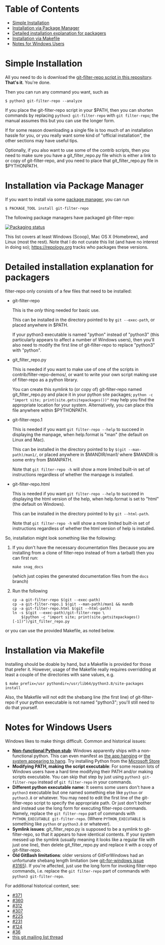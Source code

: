 # Table of Contents

  * [Simple Installation](#simple-installation)
  * [Installation via Package Manager](#installation-via-package-manager)
  * [Detailed installation explanation for
     packagers](#detailed-installation-explanation-for-packagers)
  * [Installation via Makefile](#installation-via-makefile)
  * [Notes for Windows Users](#notes-for-windows-users)

# Simple Installation

All you need to do is download the [git-filter-repo script in this
repository](git-filter-repo).  **That's it**.  You're done.

Then you can run any command you want, such as

    $ python3 git-filter-repo --analyze

If you place the git-filter-repo script in your $PATH, then you can
shorten commands by replacing `python3 git-filter-repo` with `git
filter-repo`; the manual assumes this but you can use the longer form.

If for some reason downloading a single file is too much of an
installation hassle for you, or you really want some kind of "official
installation", the other sections may have useful tips.

Optionally, if you also want to use some of the contrib scripts, then
you need to make sure you have a git_filter_repo.py file which is
either a link to or copy of git-filter-repo, and you need to place
that git_filter_repo.py file in $PYTHONPATH.

# Installation via Package Manager

If you want to install via some [package
manager](https://alternativeto.net/software/yellowdog-updater-modified/?license=opensource),
you can run

    $ PACKAGE_TOOL install git-filter-repo

The following package managers have packaged git-filter-repo:

[![Packaging status](https://repology.org/badge/vertical-allrepos/git-filter-repo.svg)](https://repology.org/project/git-filter-repo/versions)

This list covers at least Windows (Scoop), Mac OS X (Homebrew), and
Linux (most the rest).  Note that I do not curate this list (and have
no interest in doing so); https://repology.org tracks who packages
these versions.

# Detailed installation explanation for packagers

filter-repo only consists of a few files that need to be installed:

  * git-filter-repo

    This is the _only_ thing needed for basic use.

    This can be installed in the directory pointed to by `git --exec-path`,
    or placed anywhere in $PATH.

    If your python3 executable is named "python" instead of "python3"
    (this particularly appears to affect a number of Windows users),
    then you'll also need to modify the first line of git-filter-repo
    to replace "python3" with "python".

  * git_filter_repo.py

    This is needed if you want to make use of one of the scripts in
    contrib/filter-repo-demos/, or want to write your own script making use
    of filter-repo as a python library.

    You can create this symlink to (or copy of) git-filter-repo named
    git_filter_repo.py and place it in your python site packages; `python
    -c "import site; print(site.getsitepackages())"` may help you find the
    appropriate location for your system.  Alternatively, you can place
    this file anywhere within $PYTHONPATH.

  * git-filter-repo.1

    This is needed if you want `git filter-repo --help` to succeed in
    displaying the manpage, when help.format is "man" (the default on Linux
    and Mac).

    This can be installed in the directory pointed to by `$(git
    --man-path)/man1/`, or placed anywhere in $MANDIR/man1/ where $MANDIR
    is some entry from $MANPATH.

    Note that `git filter-repo -h` will show a more limited built-in set of
    instructions regardless of whether the manpage is installed.

  * git-filter-repo.html

    This is needed if you want `git filter-repo --help` to succeed in
    displaying the html version of the help, when help.format is set to
    "html" (the default on Windows).

    This can be installed in the directory pointed to by `git --html-path`.

    Note that `git filter-repo -h` will show a more limited built-in set of
    instructions regardless of whether the html version of help is
    installed.

So, installation might look something like the following:

1. If you don't have the necessary documentation files (because you
   are installing from a clone of filter-repo instead of from a
   tarball) then you can first run:

   `make snag_docs`

   (which just copies the generated documentation files from the
   `docs` branch)

2. Run the following

   ```
   cp -a git-filter-repo $(git --exec-path)
   cp -a git-filter-repo.1 $(git --man-path)/man1 && mandb
   cp -a git-filter-repo.html $(git --html-path)
   ln -s $(git --exec-path)/git-filter-repo \
       $(python -c "import site; print(site.getsitepackages()[-1])")/git_filter_repo.py
   ```

or you can use the provided Makefile, as noted below.

# Installation via Makefile

Installing should be doable by hand, but a Makefile is provided for those
that prefer it.  However, usage of the Makefile really requires overridding
at least a couple of the directories with sane values, e.g.

    $ make prefix=/usr pythondir=/usr/lib64/python3.8/site-packages install

Also, the Makefile will not edit the shebang line (the first line) of
git-filter-repo if your python executable is not named "python3";
you'll still need to do that yourself.

# Notes for Windows Users

Windows likes to make things difficult.  Common and historical issues:

  * [**Non-functional Python
    stub**](https://github.com/newren/git-filter-repo/issues/36#issuecomment-568933825):
    Windows apparently ships with a non-functional python.  This can
    even manifest as [the app
    hanging](https://github.com/newren/git-filter-repo/issues/36) or
    [the system appearing to
    hang](https://github.com/newren/git-filter-repo/issues/312).  Try
    installing Python from the [Microsoft
    Store](https://docs.microsoft.com/en-us/windows/python/beginners)
  * **Modifying PATH, making the script executable**: For some reason lots of
    Windows users have a hard time modifying their PATH and/or making scripts
    executable.  You can skip that step by just using
    `python3 git-filter-repo` instead of `git filter-repo` in your commands.
  * **Different python executable name**:  It seems some users don't have
    a `python3` executable but one named something else like `python`
    or `python3.8` or whatever.  You may need to edit the first line
    of the git-filter-repo script to specify the appropriate path.  Or
    just don't bother and instead use the long form for executing
    filter-repo commands.  Namely, replace the `git filter-repo` part
    of commands with `PYTHON_EXECUTABLE git-filter-repo`. (Where
    `PYTHON_EXECUTABLE` is something like `python` or `python3.8` or
    whatever).
  * **Symlink issues**:  git_filter_repo.py is supposed to be a symlink to
    git-filter-repo, so that it appears to have identical contents.
    If your system messed up the symlink (usually meaning it looks like a
    regular file with just one line), then delete git_filter_repo.py and
    replace it with a copy of git-filter-repo.
  * **Old GitBash limitations**: older versions of GitForWindows had an
    unfortunate shebang length limitation (see [git-for-windows issue
    #3165](https://github.com/git-for-windows/git/pull/3165)).  If
    you're affected, just use the long form for invoking filter-repo
    commands, i.e. replace the `git filter-repo` part of commands with
    `python3 git-filter-repo`.

For additional historical context, see:
  * [#371](https://github.com/newren/git-filter-repo/issues/371#issuecomment-1267116186)
  * [#360](https://github.com/newren/git-filter-repo/issues/360#issuecomment-1276813596)
  * [#312](https://github.com/newren/git-filter-repo/issues/312)
  * [#307](https://github.com/newren/git-filter-repo/issues/307)
  * [#225](https://github.com/newren/git-filter-repo/pull/225)
  * [#231](https://github.com/newren/git-filter-repo/pull/231)
  * [#124](https://github.com/newren/git-filter-repo/issues/124)
  * [#36](https://github.com/newren/git-filter-repo/issues/36)
  * [this git mailing list
     thread](https://lore.kernel.org/git/nycvar.QRO.7.76.6.2004251610300.18039@tvgsbejvaqbjf.bet/)

